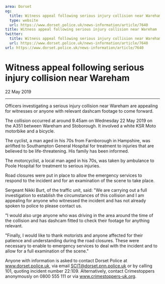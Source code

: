 ```yaml
area: Dorset
og:
  title: Witness appeal following serious injury collision near Wareham
  type: website
  url: https://www.dorset.police.uk/news-information/article/7640
title: Witness appeal following serious injury collision near Wareham |
twitter:
  title: Witness appeal following serious injury collision near Wareham
  url: https://www.dorset.police.uk/news-information/article/7640
url: https://www.dorset.police.uk/news-information/article/7640
```

# Witness appeal following serious injury collision near Wareham

22 May 2019

* * *

Officers investigating a serious injury collision near Wareham are appealing for witnesses or anyone with relevant dashcam footage to come forward.

The collision occurred at around 9.45am on Wednesday 22 May 2019 on the A351 between Wareham and Stoborough. It involved a white KSR Moto motorbike and a bicycle.

The cyclist, a man aged in his 70s from Farnborough in Hampshire, was airlifted to Southampton General Hospital for treatment to injuries that are believed to be life-threatening. His family has been informed.

The motorcyclist, a local man aged in his 70s, was taken by ambulance to Poole Hospital for treatment to serious injuries.

Road closures were put in place to allow the emergency services to respond to the incident and for an examination of the scene to take place.

Sergeant Nikki Burt, of the traffic unit, said: "We are carrying out a full investigation to establish the circumstances of this collision and I am appealing for anyone who witnessed the incident and has not already spoken to police to please contact us.

"I would also urge anyone who was driving in the area around the time of the collision and has dashcam fitted to check their footage for anything relevant.

"Finally, I would like to thank motorists and anyone affected for their patience and understanding during the road closures. These were necessary to enable to emergency services to deal with the incident and to allow for a full examination of the scene."

Anyone with information is asked to contact Dorset Police at www.dorset.police.uk, via email SCIT@dorset.pnn.police.uk or by calling 101, quoting incident number 22:109. Alternatively, contact Crimestoppers anonymously on 0800 555 111 or via www.crimestoppers-uk.org.

